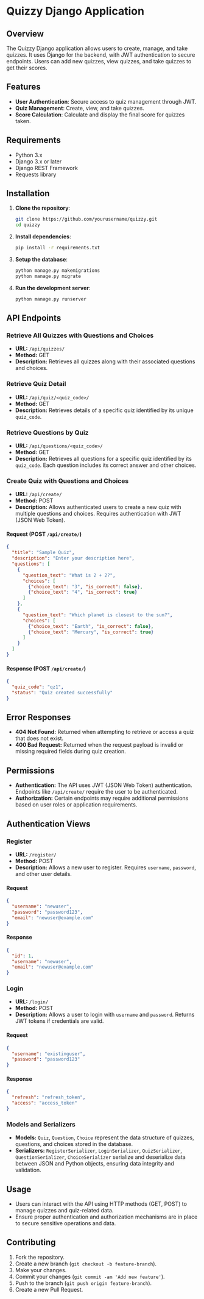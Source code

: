 # Quizzy Django Application

## Overview

The Quizzy Django application allows users to create, manage, and take quizzes. It uses Django for the backend, with JWT authentication to secure endpoints. Users can add new quizzes, view quizzes, and take quizzes to get their scores.

## Features

- **User Authentication**: Secure access to quiz management through JWT.
- **Quiz Management**: Create, view, and take quizzes.
- **Score Calculation**: Calculate and display the final score for quizzes taken.

## Requirements

- Python 3.x
- Django 3.x or later
- Django REST Framework
- Requests library

## Installation

1. **Clone the repository**:
   ```sh
   git clone https://github.com/yourusername/quizzy.git
   cd quizzy
   ```

2. **Install dependencies**:
   ```sh
   pip install -r requirements.txt
   ```

3. **Setup the database**:
   ```sh
   python manage.py makemigrations
   python manage.py migrate
   ```

4. **Run the development server**:
   ```sh
   python manage.py runserver
   ```

## API Endpoints

### Retrieve All Quizzes with Questions and Choices

- **URL:** `/api/quizzes/`
- **Method:** GET
- **Description:** Retrieves all quizzes along with their associated questions and choices.

### Retrieve Quiz Detail

- **URL:** `/api/quiz/<quiz_code>/`
- **Method:** GET
- **Description:** Retrieves details of a specific quiz identified by its unique `quiz_code`.

### Retrieve Questions by Quiz

- **URL:** `/api/questions/<quiz_code>/`
- **Method:** GET
- **Description:** Retrieves all questions for a specific quiz identified by its `quiz_code`. Each question includes its correct answer and other choices.

### Create Quiz with Questions and Choices

- **URL:** `/api/create/`
- **Method:** POST
- **Description:** Allows authenticated users to create a new quiz with multiple questions and choices. Requires authentication with JWT (JSON Web Token).

#### Request (POST `/api/create/`)

```json
{
  "title": "Sample Quiz",
  "description": "Enter your description here",
  "questions": [
    {
      "question_text": "What is 2 + 2?",
      "choices": [
        {"choice_text": "3", "is_correct": false},
        {"choice_text": "4", "is_correct": true}
      ]
    },
    {
      "question_text": "Which planet is closest to the sun?",
      "choices": [
        {"choice_text": "Earth", "is_correct": false},
        {"choice_text": "Mercury", "is_correct": true}
      ]
    }
  ]
}
```

#### Response (POST `/api/create/`)

```json
{
  "quiz_code": "qz1",
  "status": "Quiz created successfully"
}
```

## Error Responses

- **404 Not Found:** Returned when attempting to retrieve or access a quiz that does not exist.
- **400 Bad Request:** Returned when the request payload is invalid or missing required fields during quiz creation.

## Permissions

- **Authentication:** The API uses JWT (JSON Web Token) authentication. Endpoints like `/api/create/` require the user to be authenticated.
- **Authorization:** Certain endpoints may require additional permissions based on user roles or application requirements.

## Authentication Views

### Register

- **URL:** `/register/`
- **Method:** POST
- **Description:** Allows a new user to register. Requires `username`, `password`, and other user details.

#### Request

```json
{
  "username": "newuser",
  "password": "password123",
  "email": "newuser@example.com"
}
```

#### Response

```json
{
  "id": 1,
  "username": "newuser",
  "email": "newuser@example.com"
}
```

### Login

- **URL:** `/login/`
- **Method:** POST
- **Description:** Allows a user to login with `username` and `password`. Returns JWT tokens if credentials are valid.

#### Request

```json
{
  "username": "existinguser",
  "password": "password123"
}
```

#### Response

```json
{
  "refresh": "refresh_token",
  "access": "access_token"
}
```

### Models and Serializers

- **Models:** `Quiz`, `Question`, `Choice` represent the data structure of quizzes, questions, and choices stored in the database.
- **Serializers:** `RegisterSerializer`, `LoginSerializer`, `QuizSerializer`, `QuestionSerializer`, `ChoiceSerializer` serialize and deserialize data between JSON and Python objects, ensuring data integrity and validation.

## Usage

- Users can interact with the API using HTTP methods (GET, POST) to manage quizzes and quiz-related data.
- Ensure proper authentication and authorization mechanisms are in place to secure sensitive operations and data.

## Contributing

1. Fork the repository.
2. Create a new branch (`git checkout -b feature-branch`).
3. Make your changes.
4. Commit your changes (`git commit -am 'Add new feature'`).
5. Push to the branch (`git push origin feature-branch`).
6. Create a new Pull Request.